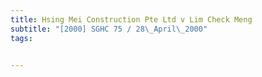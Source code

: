 ```yaml
---
title: Hsing Mei Construction Pte Ltd v Lim Check Meng 
subtitle: "[2000] SGHC 75 / 28\_April\_2000"
tags:


---
```


